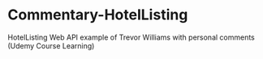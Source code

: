 # Commentary-HotelListing
HotelListing Web API example of Trevor Williams with personal comments (Udemy Course Learning)
